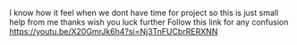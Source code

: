 I know how it feel when we dont have time for project so this is just small help from me thanks wish you luck further
Follow this link for any confusion 
https://youtu.be/X20GmrJk6h4?si=Nj3TnFUCbrRERXNN
